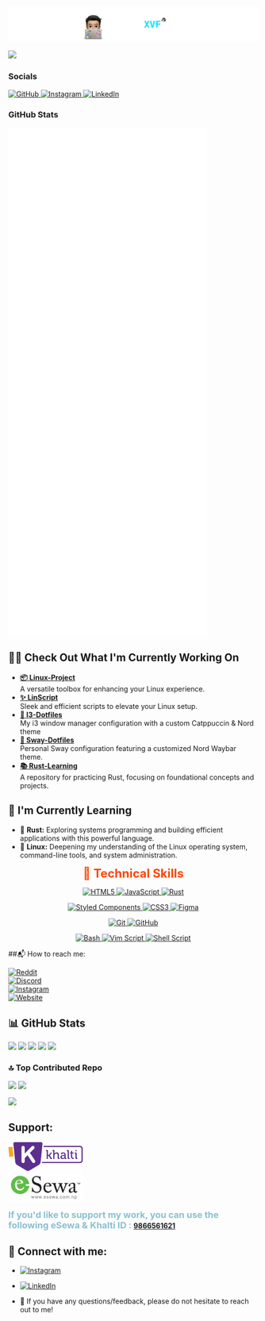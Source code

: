 <p align="center">
  <a href="https://chalisehari.com.np" target="_blank" rel="noreferrer"><img src="https://github.com/aayushx402/Linux-Background/blob/main/logo/20240804_005103.png"></a>
</p>

<img src="https://img.shields.io/badge/GIT%20STATUS-ONLINE-0891b2?logo=mood&style=for-the-badge&labelColor=1c1917&label=GITHUB+STATUS" />

### Socials

<p align="left">
  <a href="https://www.github.com/aayushx402" target="_blank" rel="noreferrer">
    <img src="https://raw.githubusercontent.com/danielcranney/readme-generator/main/public/icons/socials/github.svg" width="32" height="32" alt="GitHub" />
  </a>
  <a href="http://www.instagram.com/aayushxvf" target="_blank" rel="noreferrer">
    <img src="https://raw.githubusercontent.com/danielcranney/readme-generator/main/public/icons/socials/instagram.svg" width="32" height="32" alt="Instagram" />
  </a>
  <a href="https://www.linkedin.com/in/aayushchalese" target="_blank" rel="noreferrer">
    <img src="https://raw.githubusercontent.com/danielcranney/readme-generator/main/public/icons/socials/linkedin.svg" width="32" height="32" alt="LinkedIn" />
  </a>
</p>

### GitHub Stats

<p align="left"><img src="https://raw.githubusercontent.com/aayushx402/aayushx402/main/github-metrics.svg" /></p>

<h2>👩‍💻 Check Out What I'm Currently Working On</h2>

<ul>
  <li>
    <a href="https://github.com/aayushx402/linux-project"><strong>📦 Linux-Project</strong></a><br>
    A versatile toolbox for enhancing your Linux experience.
  </li>
  <li>
    <a href="https://github.com/aayushx402/LinScript"><strong>✨ LinScript</strong></a><br>
    Sleek and efficient scripts to elevate your Linux setup.
  </li>
  <li>
    <a href="https://github.com/aayushx402/i3-CatDotfiles"><strong>🎨 I3-Dotfiles</strong></a><br>
    My i3 window manager configuration with a custom Catppuccin & Nord theme
  </li>
  <li>
    <a href="https://github.com/aayushx402/sway"><strong>🎨 Sway-Dotfiles</strong></a><br>
    Personal Sway configuration featuring a customized Nord Waybar theme.
  </li>
  <li>
    <a href="https://github.com/aayushx402/Rust-practice"><strong>📚 Rust-Learning</strong></a><br>
    A repository for practicing Rust, focusing on foundational concepts and projects.
  </li>
</ul>


## 🌱 I'm Currently Learning

- 🦀 **Rust:** Exploring systems programming and building efficient applications with this powerful language.
- 🐧 **Linux:** Deepening my understanding of the Linux operating system, command-line tools, and system administration.

<!--- skills --->

<p align="center">
  <strong style="color: #ff4500; font-size: 24px;">🧰 Technical Skills</strong>
</p>

<p align="center">
  <a href="#">
    <img src="https://img.shields.io/badge/-HTML5-E34F26?style=for-the-badge&logo=html5&logoColor=white" alt="HTML5">
  </a>
  <a href="#">
    <img src="https://img.shields.io/badge/-JavaScript-F7DF1E?style=for-the-badge&logo=javascript&logoColor=black" alt="JavaScript">
  </a>
  <a href="#">
    <img src="https://img.shields.io/badge/-Rust-000000?style=for-the-badge&logo=rust&logoColor=white" alt="Rust">
  </a>
</p>
<p align="center">
  <a href="#">
    <img src="https://img.shields.io/badge/styled--components-DB7093?style=for-the-badge&logo=styled-components&logoColor=white" alt="Styled Components">
  </a>
  <a href="#">
    <img src="https://img.shields.io/badge/-CSS3-1572B6?style=for-the-badge&logo=css3&logoColor=white" alt="CSS3">
  </a>
  <a href="#">
    <img src="https://img.shields.io/badge/figma-%23F24E1E.svg?style=for-the-badge&logo=figma&logoColor=white" alt="Figma">
  </a>
</p>
<p align="center">
  <a href="#">
    <img src="https://img.shields.io/badge/-Git-F05032?style=for-the-badge&logo=git&logoColor=white" alt="Git">
  </a>
  <a href="#">
    <img src="https://img.shields.io/badge/-GitHub-181717?style=for-the-badge&logo=github&logoColor=white" alt="GitHub">
  </a>
</p>
<p align="center">
  <a href="#">
    <img src="https://img.shields.io/badge/-Bash-0078D6?style=for-the-badge&logo=gnu-bash&logoColor=white" alt="Bash">
  </a>
  <a href="#">
    <img src="https://img.shields.io/badge/-Vim%20Script-019733?style=for-the-badge&logo=vim&logoColor=white" alt="Vim Script">
  </a>
  <a href="#">
    <img src="https://img.shields.io/badge/-Shell%20Script-4EAA25?style=for-the-badge&logo=gnu-bash&logoColor=white" alt="Shell Script">
  </a>
</p>

<!--- links --->

##📬 How to reach me:

[![Reddit](https://img.shields.io/badge/-Reddit-FF4500?style=for-the-badge&logo=reddit&logoColor=white)](https://www.reddit.com/user/aayush-le)
</br>
[![Discord](https://img.shields.io/badge/-Discord-7289DA?style=for-the-badge&logo=discord&logoColor=white)](https://discord.gg/Qg8chAeJmZ)
</br>
[![Instagram](https://img.shields.io/badge/-Instagram-E4405F?style=for-the-badge&logo=instagram&logoColor=white)](https://www.instagram.com/aayushxvf)
</br>
[![Website](https://img.shields.io/badge/-Website-000000?style=for-the-badge&logo=github&logoColor=white)](https://chalisehari.com.np)


## 📊 GitHub Stats

![](http://github-profile-summary-cards.vercel.app/api/cards/profile-details?username=aayushx402&theme=react)
![](http://github-profile-summary-cards.vercel.app/api/cards/repos-per-language?username=aayushx402&theme=react)
![](http://github-profile-summary-cards.vercel.app/api/cards/most-commit-language?username=aayushx402&theme=react)
![](http://github-profile-summary-cards.vercel.app/api/cards/stats?username=aayushx402&theme=react)
![](http://github-profile-summary-cards.vercel.app/api/cards/productive-time?username=aayushx402&theme=react&utcOffset=8)


### 🔝 Top Contributed Repo
![](https://github-contributor-stats.vercel.app/api?username=aayushx402&limit=5&theme=react&combine_all_yearly_contributions=true)
![](https://github-readme-streak-stats.herokuapp.com/?user=aayushx402&theme=react&hide_border=false)<br/>


<a href="https://visitcount.itsvg.in">
  <img src="https://visitcount.itsvg.in/api?id=aayushx402&label=Profile%20Views&color=12&icon=8&pretty=false" />
</a>

## Support:

<a href="https://web.khalti.com/">
    <img src="https://github.com/aayushx402/Linux-Background/blob/main/eswa/khalti-logo-F0B049E67E-seeklogo.com.png" alt="eSewa" width="150" height="auto">
</a>
<br>
<a href="https://esewa.com.np/#/make_payment/BALTXN/Fund%20Transfer">
    <img src="https://github.com/aayushx402/Linux-Background/blob/main/eswa/732-7320315_esewa-logo-hd-png-download-removebg-preview.png" alt="eSewa" width="150" height="auto">
</a>

**<span style="color:#88C0D0; font-size:18px;">If you'd like to support my work, you can use the following eSewa & Khalti ID :</span>** <a href="https://esewa.com.np/#/make_payment/BALTXN/Fund%20Transfer"><strong> 9866561621 </strong></a><br>
  </li>

## 🤝 Connect with me:
- [![Instagram](https://img.shields.io/badge/Instagram-E4405F?style=for-the-badge&logo=instagram&logoColor=white)](https://www.instagram.com/aayushxvf)
- [![LinkedIn](https://img.shields.io/badge/LinkedIn-0077B5?style=for-the-badge&logo=linkedin&logoColor=white)](https://www.linkedin.com/in/aayushchalese)

- 💬 If you have any questions/feedback, please do not hesitate to reach out to me!





<!---
aayushx402/aayushx402 is a ✨ special ✨ repository because its `README.md` (this file) appears on your GitHub profile.
You can click the Preview link to take a look at your changes.
--->
